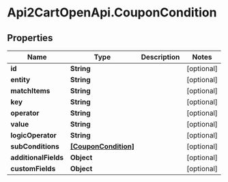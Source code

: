 # Api2CartOpenApi.CouponCondition

## Properties

Name | Type | Description | Notes
------------ | ------------- | ------------- | -------------
**id** | **String** |  | [optional] 
**entity** | **String** |  | [optional] 
**matchItems** | **String** |  | [optional] 
**key** | **String** |  | [optional] 
**operator** | **String** |  | [optional] 
**value** | **String** |  | [optional] 
**logicOperator** | **String** |  | [optional] 
**subConditions** | [**[CouponCondition]**](CouponCondition.md) |  | [optional] 
**additionalFields** | **Object** |  | [optional] 
**customFields** | **Object** |  | [optional] 


